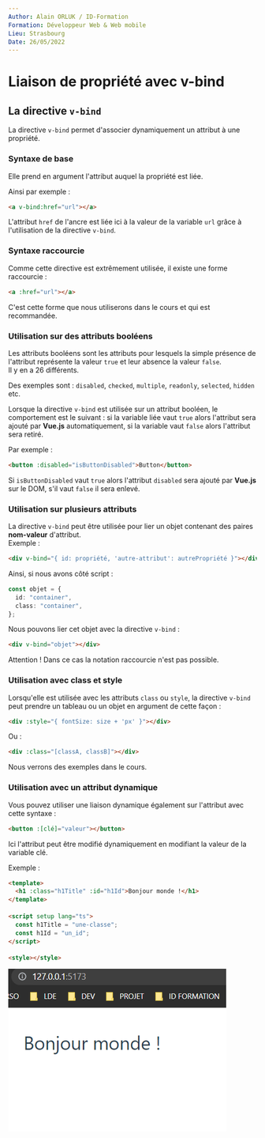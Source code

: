 ```yaml
---
Author: Alain ORLUK / ID-Formation
Formation: Développeur Web & Web mobile
Lieu: Strasbourg
Date: 26/05/2022
---
```


# **Liaison de propriété avec v-bind**

## **La directive `v-bind`**

La directive `v-bind` permet d'associer dynamiquement un attribut à une propriété.

### **Syntaxe de base**

Elle prend en argument l'attribut auquel la propriété est liée.

Ainsi par exemple :

```html
<a v-bind:href="url"></a>
```

L'attribut `href` de l'ancre est liée ici à la valeur de la variable `url` grâce à l'utilisation de la directive `v-bind`.

### **Syntaxe raccourcie**

Comme cette directive est extrêmement utilisée, il existe une forme raccourcie :

```html
<a :href="url"></a>
```

C'est cette forme que nous utiliserons dans le cours et qui est recommandée.

### **Utilisation sur des attributs booléens**

Les attributs booléens sont les attributs pour lesquels la simple présence de l'attribut représente la valeur
`true` et leur absence la valeur `false`.  
Il y en a 26 différents.

Des exemples sont : `disabled`, `checked`, `multiple`, `readonly`, `selected`, `hidden` etc.

Lorsque la directive `v-bind` est utilisée sur un attribut booléen, le comportement est le suivant : si la variable liée vaut `true` alors l'attribut sera ajouté par **Vue.js** automatiquement, si la variable vaut `false`
alors l'attribut sera retiré.

Par exemple :

```html
<button :disabled="isButtonDisabled">Button</button>
```

Si `isButtonDisabled` vaut `true` alors l'attribut `disabled` sera ajouté par **Vue.js** sur le DOM, s'il vaut `false` il sera enlevé.

### **Utilisation sur plusieurs attributs**

La directive `v-bind` peut être utilisée pour lier un objet contenant des paires **nom-valeur** d'attribut.  
Exemple :

```html
<div v-bind="{ id: propriété, 'autre-attribut': autrePropriété }"></div>
```

Ainsi, si nous avons côté script :

```ts
const objet = {
  id: "container",
  class: "container",
};
```

Nous pouvons lier cet objet avec la directive `v-bind` :

```html
<div v-bind="objet"></div>
```

Attention ! Dans ce cas la notation raccourcie n'est pas possible.

### **Utilisation avec class et style**

Lorsqu'elle est utilisée avec les attributs `class` ou `style`, la directive `v-bind` peut prendre un tableau ou un
objet en argument de cette façon :

```html
<div :style="{ fontSize: size + 'px' }"></div>
```

Ou :

```html
<div :class="[classA, classB]"></div>
```

Nous verrons des exemples dans le cours.

### **Utilisation avec un attribut dynamique**

Vous pouvez utiliser une liaison dynamique également sur l'attribut avec cette syntaxe :

```html
<button :[clé]="valeur"></button>
```

Ici l'attribut peut être modifié dynamiquement en modifiant la valeur de la variable clé.

Exemple :

```html
<template>
  <h1 :class="h1Title" :id="h1Id">Bonjour monde !</h1>
</template>

<script setup lang="ts">
  const h1Title = "une-classe";
  const h1Id = "un_id";
</script>

<style></style>
```

![v-bind](../assets/img/v-bind.png)

